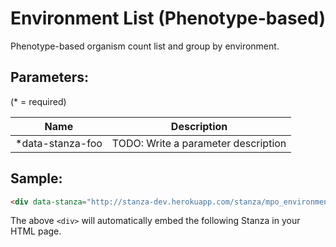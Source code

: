 Environment List (Phenotype-based)
===============
Phenotype-based organism count list and group by environment.


## Parameters:

(* = required)

| Name             | Description                         |
|------------------|-------------------------------------|
| *data-stanza-foo | TODO: Write a parameter description |

## Sample:

```html
<div data-stanza="http://stanza-dev.herokuapp.com/stanza/mpo_environment" data-stanza-mpo-id="MPO_01003"></div>
```

The above `<div>` will automatically embed the following Stanza in your HTML page.

<div data-stanza="/stanza/mpo_environment" data-stanza-mpo-id="MPO_01003"></div>
